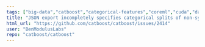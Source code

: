 ```yaml
---
tags: ["big-data","catboost","categorical-features","coreml","cuda","data-mining","data-science","decision-trees","feature-request","gbdt","gbm","gpu","gpu-computing","gradient-boosting","kaggle","machine-learning","python","r","tutorial"]
title: "JSON export incompletely specifies categorical splits of non-symmetric trees"
html_url: "https://github.com/catboost/catboost/issues/2414"
user: "BenModulusLabs"
repo: "catboost/catboost"
---
```


